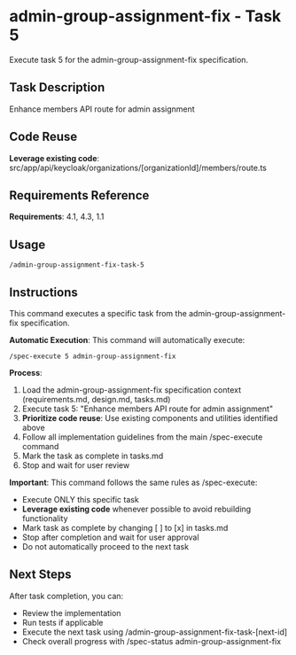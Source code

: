 # admin-group-assignment-fix - Task 5

Execute task 5 for the admin-group-assignment-fix specification.

## Task Description
Enhance members API route for admin assignment

## Code Reuse
**Leverage existing code**: src/app/api/keycloak/organizations/[organizationId]/members/route.ts

## Requirements Reference
**Requirements**: 4.1, 4.3, 1.1

## Usage
```
/admin-group-assignment-fix-task-5
```

## Instructions
This command executes a specific task from the admin-group-assignment-fix specification.

**Automatic Execution**: This command will automatically execute:
```
/spec-execute 5 admin-group-assignment-fix
```

**Process**:
1. Load the admin-group-assignment-fix specification context (requirements.md, design.md, tasks.md)
2. Execute task 5: "Enhance members API route for admin assignment"
3. **Prioritize code reuse**: Use existing components and utilities identified above
4. Follow all implementation guidelines from the main /spec-execute command
5. Mark the task as complete in tasks.md
6. Stop and wait for user review

**Important**: This command follows the same rules as /spec-execute:
- Execute ONLY this specific task
- **Leverage existing code** whenever possible to avoid rebuilding functionality
- Mark task as complete by changing [ ] to [x] in tasks.md
- Stop after completion and wait for user approval
- Do not automatically proceed to the next task

## Next Steps
After task completion, you can:
- Review the implementation
- Run tests if applicable
- Execute the next task using /admin-group-assignment-fix-task-[next-id]
- Check overall progress with /spec-status admin-group-assignment-fix
